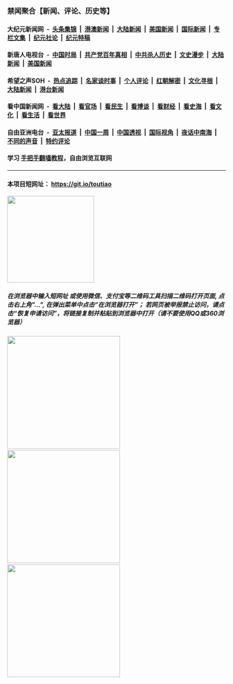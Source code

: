 ### 禁闻聚合【新闻、评论、历史等】

#### 大纪元新闻网 &nbsp;-&nbsp; [头条集锦](indexes/E头条集锦.md?t=02080733) &nbsp;|&nbsp; [港澳新闻](indexes/E港澳新闻.md?t=02080733)  &nbsp;|&nbsp; [大陆新闻](indexes/E大陆新闻.md?t=02080733) &nbsp;|&nbsp; [美国新闻](indexes/E美国新闻.md?t=02080733) &nbsp;|&nbsp; [国际新闻](indexes/E国际新闻.md?t=02080733) &nbsp;|&nbsp; [专栏文集](indexes/E专栏文集.md?t=02080733) &nbsp;|&nbsp; [纪元社论](indexes/E纪元社论.md?t=02080733) &nbsp;|&nbsp; [纪元特稿](indexes/E纪元特稿.md?t=02080733) 

#### 新唐人电视台 &nbsp;-&nbsp; [中国时局](indexes/N中国时局.md?t=02080733) &nbsp;|&nbsp; [共产党百年真相](indexes/N共产党百年真相.md?t=02080733) &nbsp;|&nbsp; [中共杀人历史](indexes/N中共杀人历史.md?t=02080733) &nbsp;|&nbsp; [文史漫步](indexes/N文史漫步.md?t=02080733) &nbsp;|&nbsp; [大陆新闻](indexes/N大陆新闻.md?t=02080733) &nbsp;|&nbsp; [美国新闻](indexes/N美国新闻.md?t=02080733)

#### 希望之声SOH &nbsp;-&nbsp; [热点追踪](indexes/H热点追踪.md?t=02080733) &nbsp;|&nbsp; [名家谈时事](indexes/H名家谈时事.md?t=02080733) &nbsp;|&nbsp; [个人评论](indexes/H个人评论.md?t=02080733)  &nbsp;|&nbsp; [红朝解密](indexes/H红朝解密.md?t=02080733) &nbsp;|&nbsp; [文化寻根](indexes/H文化寻根.md?t=02080733) &nbsp;|&nbsp; [大陆新闻](indexes/H大陆新闻.md?t=02080733) &nbsp;|&nbsp; [港台新闻](indexes/H港台新闻.md?t=02080733)

#### 看中国新闻网 &nbsp;-&nbsp; [看大陆](indexes/S看大陆.md?t=02080733) &nbsp;|&nbsp; [看官场](indexes/S看官场.md?t=02080733) &nbsp;|&nbsp; [看民生](indexes/S看民生.md?t=02080733)  &nbsp;|&nbsp; [看博谈](indexes/S看博谈.md?t=02080733) &nbsp;|&nbsp; [看财经](indexes/S看财经.md?t=02080733) &nbsp;|&nbsp; [看史海](indexes/S看史海.md?t=02080733) &nbsp;|&nbsp; [看文化](indexes/S看文化.md?t=02080733) &nbsp;|&nbsp; [看生活](indexes/S看生活.md?t=02080733) &nbsp;|&nbsp; [看世界](indexes/S看世界.md?t=02080733)

#### 自由亚洲电台 &nbsp;-&nbsp; [亚太报道](indexes/R亚太报道.md?t=02080733) &nbsp;|&nbsp; [中国一周](indexes/R中国一周.md?t=02080733) &nbsp;|&nbsp; [中国透视](indexes/R中国透视.md?t=02080733)  &nbsp;|&nbsp; [国际视角](indexes/R国际视角.md?t=02080733) &nbsp;|&nbsp; [夜话中南海](indexes/R夜话中南海.md?t=02080733) &nbsp;|&nbsp; [不同的声音](indexes/R不同的声音.md?t=02080733) &nbsp;|&nbsp; [特约评论](indexes/R特约评论.md?t=02080733)

#### 学习 [手把手翻墙教程](https://github.com/gfw-breaker/guides/wiki)，自由浏览互联网

----

#### 本项目短网址： https://git.io/toutiao
<img src="https://raw.githubusercontent.com/gfw-breaker/banned-news/master/scripts/img/qr.png" width="200px"/>  

##### 在浏览器中输入短网址 或使用微信、支付宝等二维码工具扫描二维码打开页面, 点击右上角"...", 在弹出菜单中点击“在浏览器打开”； 若网页被举报禁止访问，请点击“恢复申请访问”，将链接复制并粘贴到浏览器中打开（请不要使用QQ或360浏览器）

<img src="https://raw.githubusercontent.com/gfw-breaker/banned-news/master/scripts/img/1.png" width="260px"/> &nbsp; <img src="https://raw.githubusercontent.com/gfw-breaker/banned-news/master/scripts/img/2.png" width="260px"/> &nbsp; <img src="https://raw.githubusercontent.com/gfw-breaker/banned-news/master/scripts/img/3.png" width="260px"/>

